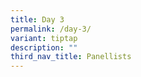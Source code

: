 ```yaml
---
title: Day 3
permalink: /day-3/
variant: tiptap
description: ""
third_nav_title: Panellists
---
```

